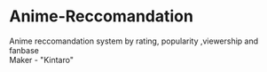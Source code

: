 # Anime-Reccomandation
Anime reccomandation system by rating, popularity ,viewership and fanbase
<br>
Maker - "Kintaro"
